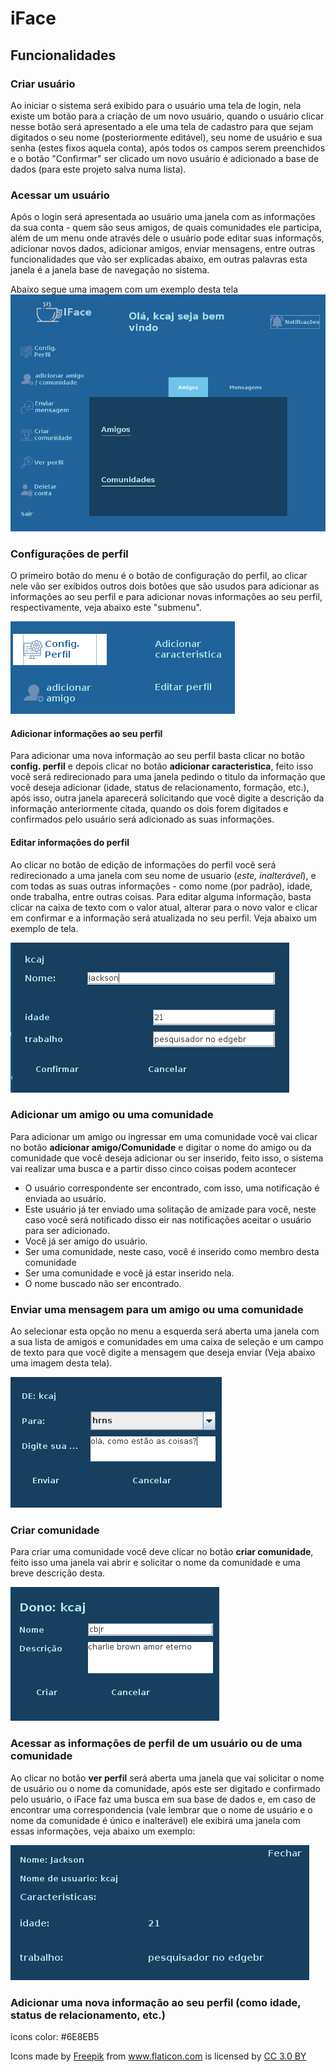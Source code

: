 # iFace

## Funcionalidades
  
### Criar usuário
Ao iniciar o sistema será exibido para o usuário uma tela de login, nela existe um botão para a criação de um novo usuário, quando o usuário clicar nesse botão será apresentado a ele uma tela de cadastro para que sejam digitados o seu nome (posteriormente editável), seu nome de usuário e sua senha (estes fixos aquela conta), após todos os campos serem preenchidos e o botão "Confirmar" ser clicado um novo usuário é adicionado a base de dados (para este projeto salva numa lista). 
  
### Acessar um usuário
Após o login será apresentada ao usuário uma janela com as informações da sua conta - quem são seus amigos, de quais comunidades ele participa, além de um menu onde através dele o usuário pode editar suas informaçõs, adicionar novos dados, adicionar amigos, enviar mensagens, entre outras funcionalidades que vão ser explicadas abaixo, em outras palavras esta janela é a janela base de navegação no sistema.
  
Abaixo segue uma imagem com um exemplo desta tela
![imgAccount](screenshots/accountScreen.png)
  
### Configurações de perfil
O primeiro botão do menu é o botão de configuração do perfil, ao clicar nele vão ser exibidos outros dois botões que são usudos para adicionar as informações ao seu perfil e para adicionar novas informações ao seu perfil, respectivamente, veja abaixo este "submenu".

![imgSubMenuPerfil](screenshots/configSubmenu.png)

#### Adicionar informações ao seu perfil

Para adicionar uma nova informação ao seu perfil basta clicar no botão **config. perfil** e depois clicar no botão **adicionar caracteristica**, feito isso você será redirecionado para uma janela pedindo o titulo da informação que você deseja adicionar (idade, status de relacionamento, formação, etc.), após isso, outra janela aparecerá solicitando que você digite a descrição da informação anteriormente citada, quando os dois forem digitados e confirmados pelo usuário será adicionado as suas informações.

#### Editar informações do perfil

Ao clicar no botão de edição de informações do perfil você será redirecionado a uma janela com seu nome de usuario  (_este, inalterável_), e com todas as suas outras informações - como nome (por padrão), idade, onde trabalha, entre outras coisas.
Para editar alguma informação, basta clicar na caixa de texto com o valor atual, alterar para o novo valor e clicar em confirmar e a informação será atualizada no seu perfil. Veja abaixo um exemplo de tela.

![imgEditProfile](screenshots/editProfile.png)

### Adicionar um amigo ou uma comunidade
Para adicionar um amigo ou ingressar em uma comunidade você vai clicar no botão **adicionar amigo/Comunidade** e digitar o nome do amigo ou da comunidade que você deseja adicionar ou ser inserido, feito isso, o sistema vai realizar uma busca e a partir disso cinco coisas podem acontecer
  - O usuário correspondente ser encontrado, com isso, uma notificação é enviada ao usuário.
  - Este usuário já ter enviado uma solitação de amizade para você, neste caso você será notificado disso eir nas notificações aceitar o usuário para ser adicionado.
  - Você já ser amigo do usuário.
  - Ser uma comunidade, neste caso, você é inserido como membro desta comunidade
  - Ser uma comunidade e você já estar inserido nela.
  - O nome buscado não ser encontrado.
  
### Enviar uma mensagem para um amigo ou uma comunidade

Ao selecionar esta opção no menu a esquerda será aberta uma janela com a sua lista de amigos e comunidades em uma caixa de seleção e um campo de texto para que você digite a mensagem que deseja enviar (Veja abaixo uma imagem desta tela).

![imgSendMessage](screenshots/sendMessage.png)

### Criar comunidade 

Para criar uma comunidade você deve clicar no botão **criar comunidade**, feito isso uma janela vai abrir e solicitar o nome da comunidade e uma breve descrição desta.

![imgCreateCommunity](screenshots/createCommunity.png)

### Acessar as informações de perfil de um usuário ou de uma comunidade

Ao clicar no botão **ver perfil** será aberta uma janela que vai solicitar o nome de usuário ou o nome da comunidade, após este ser digitado e confirmado pelo usuário, o iFace faz uma busca em sua base de dados e, em caso de encontrar uma correspondencia (vale lembrar que o nome de usuário e o nome da comunidade é único e inalterável) ele exibirá uma janela com essas informações, veja abaixo um exemplo:

![showProfile](screenshots/showProfile.png)
### Adicionar uma nova informação ao seu perfil (como idade, status de relacionamento, etc.)


icons color: #6E8EB5
<div>Icons made by <a href="https://www.freepik.com/" title="Freepik">Freepik</a> from <a href="https://www.flaticon.com/" 			    title="Flaticon">www.flaticon.com</a> is licensed by <a href="http://creativecommons.org/licenses/by/3.0/" 			    title="Creative Commons BY 3.0" target="_blank">CC 3.0 BY</a></div>
